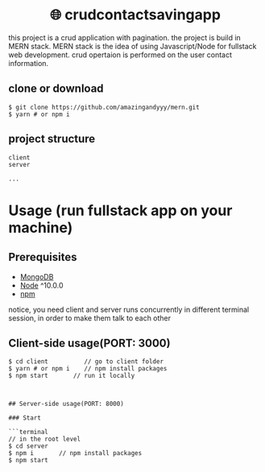 <h1 align="center">
🌐 crudcontactsavingapp
</h1>


this project is a crud application with pagination. 
the project is build in MERN stack.
MERN stack is the idea of using Javascript/Node for fullstack web development.
crud opertaion is performed on the user contact information.



## clone or download
```terminal
$ git clone https://github.com/amazingandyyy/mern.git
$ yarn # or npm i
```



## project structure
```terminal
client                                                              
server

...
```


# Usage (run fullstack app on your machine)

## Prerequisites
- [MongoDB](https://gist.github.com/nrollr/9f523ae17ecdbb50311980503409aeb3)
- [Node](https://nodejs.org/en/download/) ^10.0.0
- [npm](https://nodejs.org/en/download/package-manager/)

notice, you need client and server runs concurrently in different terminal session, in order to make them talk to each other

## Client-side usage(PORT: 3000)
```terminal
$ cd client          // go to client folder
$ yarn # or npm i    // npm install packages
$ npm start       // run it locally



## Server-side usage(PORT: 8000)

### Start

```terminal
// in the root level
$ cd server
$ npm i       // npm install packages
$ npm start 

```


